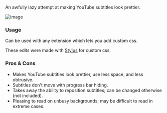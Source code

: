 An awfully lazy attempt at making YouTube subtitles look prettier.

![image](https://github.com/user-attachments/assets/e6942b6c-493d-4b20-8df1-b0cf2c0ce683)


### Usage
Can be used with any extension which lets you add custom css.

These edits were made with [Stylus](https://add0n.com/stylus.html) for custom css. 

### Pros & Cons
- Makes YouTube subtitles look prettier, use less space, and less obtrusive.
- Subtitles don't move with progress bar hiding.
- Takes away the ability to reposition subtitles; can be changed otherwise (not included).
- Pleasing to read on unbusy backgrounds; may be difficult to read in extreme cases.
